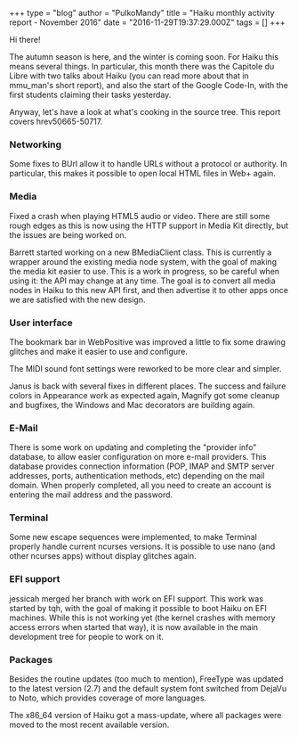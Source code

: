 +++
type = "blog"
author = "PulkoMandy"
title = "Haiku monthly activity report - November 2016"
date = "2016-11-29T19:37:29.000Z"
tags = []
+++

Hi there!

The autumn season is here, and the winter is coming soon. For Haiku this means
several things. In particular, this month there was the Capitole du Libre with
two talks about Haiku (you can read more about that in mmu_man's short report),
and also the start of the Google Code-In, with the first students claiming their
tasks yesterday.

Anyway, let's have a look at what's cooking in the source tree. This report covers
hrev50665-50717.

<!--more-->

<h3>Networking</h3>

Some fixes to BUrl allow it to handle URLs without a protocol or authority. In
particular, this makes it possible to open local HTML files in Web+ again.

<h3>Media</h3>

Fixed a crash when playing HTML5 audio or video. There are still some rough
edges as this is now using the HTTP support in Media Kit directly, but the issues
are being worked on.

Barrett started working on a new BMediaClient class. This is currently a wrapper
around the existing media node system, with the goal of making the media kit
easier to use. This is a work in progress, so be careful when using it: the API
may change at any time. The goal is to convert all media nodes in Haiku to this
new API first, and then advertise it to other apps once we are satisfied with
the new design.

<h3>User interface</h3>

The bookmark bar in WebPositive was improved a little to fix some drawing glitches
and make it easier to use and configure.

The MIDI sound font settings were reworked to be more clear and simpler.

Janus is back with several fixes in different places. The success and failure
colors in Appearance work as expected again, Magnify got some cleanup and bugfixes,
the Windows and Mac decorators are building again.

<h3>E-Mail</h3>

There is some work on updating and completing the "provider info" database, to
allow easier configuration on more e-mail providers. This database provides
connection information (POP, IMAP and SMTP server addresses, ports, authentication
methods, etc) depending on the mail domain. When properly completed, all you need
to create an account is entering the mail address and the password.

<h3>Terminal</h3>

Some new escape sequences were implemented, to make Terminal properly handle
current ncurses versions. It is possible to use nano (and other ncurses apps)
without display glitches again.

<h3>EFI support</h3>

jessicah merged her branch with work on EFI support. This work was started by
tqh, with the goal of making it possible to boot Haiku on EFI machines.
While this is not working yet (the kernel crashes with memory access errors when
started that way), it is now available in the main development tree for people
to work on it.

<h3>Packages</h3>

Besides the routine updates (too much to mention), FreeType was updated to the
latest version (2.7) and the default system font switched from DejaVu to Noto,
which provides coverage of more languages.

The x86_64 version of Haiku got a mass-update, where all packages were moved to
the most recent available version.